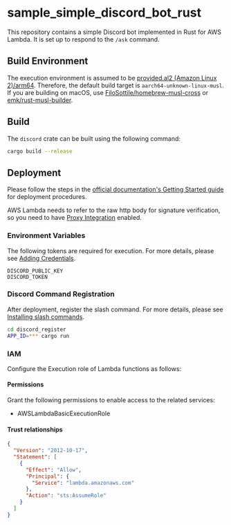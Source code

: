 # sample_simple_discord_bot_rust

This repository contains a simple Discord bot implemented in Rust for AWS Lambda. It is set up to respond to the `/ask` command.

## Build Environment

The execution environment is assumed to be [provided.al2 (Amazon Linux 2)/arm64](https://docs.aws.amazon.com/lambda/latest/dg/lambda-runtimes.html). Therefore, the default build target is `aarch64-unknown-linux-musl`.
If you are building on macOS, use [FiloSottile/homebrew-musl-cross](https://github.com/FiloSottile/homebrew-musl-cross) or [emk/rust-musl-builder](https://github.com/emk/rust-musl-builder).

## Build

The `discord` crate can be built using the following command:

```bash
cargo build --release
```

## Deployment

Please follow the steps in the [official documentation's Getting Started guide](https://discord.com/developers/docs/getting-started#installing-slash-commands)
for deployment procedures.

AWS Lambda needs to refer to the raw http body for signature verification, so you need to have [Proxy Integration](https://docs.aws.amazon.com/apigateway/latest/developerguide/set-up-lambda-proxy-integrations.html)
enabled.

### Environment Variables

The following tokens are required for execution. For more details, please see [Adding Credentials](https://discord.com/developers/docs/getting-started#adding-credentials).

```
DISCORD_PUBLIC_KEY
DISCORD_TOKEN
```

### Discord Command Registration

After deployment, register the slash command. For more details, please see [Installing slash commands](https://discord.com/developers/docs/getting-started#installing-slash-commands).

```bash
cd discord_register
APP_ID=*** cargo run
```

### IAM

Configure the Execution role of Lambda functions as follows:

#### Permissions

Grant the following permissions to enable access to the related services:

- AWSLambdaBasicExecutionRole

#### Trust relationships

```json
{
  "Version": "2012-10-17",
  "Statement": [
    {
      "Effect": "Allow",
      "Principal": {
        "Service": "lambda.amazonaws.com"
      },
      "Action": "sts:AssumeRole"
    }
  ]
}
```
